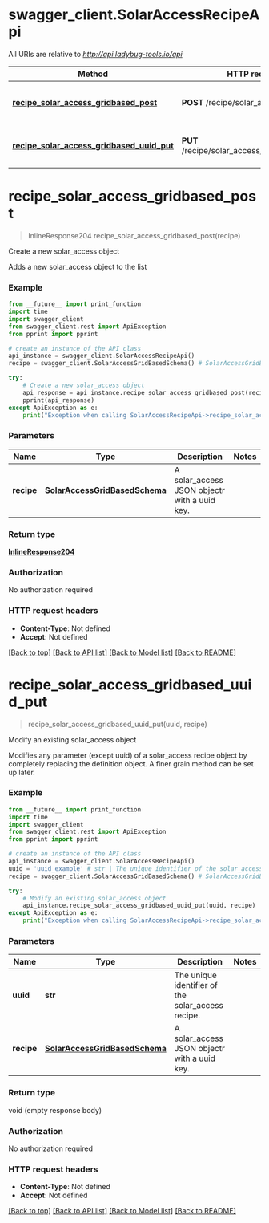 # swagger_client.SolarAccessRecipeApi

All URIs are relative to *http://api.ladybug-tools.io/api*

Method | HTTP request | Description
------------- | ------------- | -------------
[**recipe_solar_access_gridbased_post**](SolarAccessRecipeApi.md#recipe_solar_access_gridbased_post) | **POST** /recipe/solar_access/gridbased | Create a new solar_access object
[**recipe_solar_access_gridbased_uuid_put**](SolarAccessRecipeApi.md#recipe_solar_access_gridbased_uuid_put) | **PUT** /recipe/solar_access/gridbased/{uuid} | Modify an existing solar_access object


# **recipe_solar_access_gridbased_post**
> InlineResponse204 recipe_solar_access_gridbased_post(recipe)

Create a new solar_access object

Adds a new solar_access object to the list

### Example
```python
from __future__ import print_function
import time
import swagger_client
from swagger_client.rest import ApiException
from pprint import pprint

# create an instance of the API class
api_instance = swagger_client.SolarAccessRecipeApi()
recipe = swagger_client.SolarAccessGridBasedSchema() # SolarAccessGridBasedSchema | A solar_access JSON objectr with a uuid key.

try:
    # Create a new solar_access object
    api_response = api_instance.recipe_solar_access_gridbased_post(recipe)
    pprint(api_response)
except ApiException as e:
    print("Exception when calling SolarAccessRecipeApi->recipe_solar_access_gridbased_post: %s\n" % e)
```

### Parameters

Name | Type | Description  | Notes
------------- | ------------- | ------------- | -------------
 **recipe** | [**SolarAccessGridBasedSchema**](SolarAccessGridBasedSchema.md)| A solar_access JSON objectr with a uuid key. | 

### Return type

[**InlineResponse204**](InlineResponse204.md)

### Authorization

No authorization required

### HTTP request headers

 - **Content-Type**: Not defined
 - **Accept**: Not defined

[[Back to top]](#) [[Back to API list]](../README.md#documentation-for-api-endpoints) [[Back to Model list]](../README.md#documentation-for-models) [[Back to README]](../README.md)

# **recipe_solar_access_gridbased_uuid_put**
> recipe_solar_access_gridbased_uuid_put(uuid, recipe)

Modify an existing solar_access object

Modifies any parameter (except uuid) of a solar_access recipe object by completely replacing the definition object. A finer grain method can be set up later.

### Example
```python
from __future__ import print_function
import time
import swagger_client
from swagger_client.rest import ApiException
from pprint import pprint

# create an instance of the API class
api_instance = swagger_client.SolarAccessRecipeApi()
uuid = 'uuid_example' # str | The unique identifier of the solar_access recipe.
recipe = swagger_client.SolarAccessGridBasedSchema() # SolarAccessGridBasedSchema | A solar_access JSON objectr with a uuid key.

try:
    # Modify an existing solar_access object
    api_instance.recipe_solar_access_gridbased_uuid_put(uuid, recipe)
except ApiException as e:
    print("Exception when calling SolarAccessRecipeApi->recipe_solar_access_gridbased_uuid_put: %s\n" % e)
```

### Parameters

Name | Type | Description  | Notes
------------- | ------------- | ------------- | -------------
 **uuid** | **str**| The unique identifier of the solar_access recipe. | 
 **recipe** | [**SolarAccessGridBasedSchema**](SolarAccessGridBasedSchema.md)| A solar_access JSON objectr with a uuid key. | 

### Return type

void (empty response body)

### Authorization

No authorization required

### HTTP request headers

 - **Content-Type**: Not defined
 - **Accept**: Not defined

[[Back to top]](#) [[Back to API list]](../README.md#documentation-for-api-endpoints) [[Back to Model list]](../README.md#documentation-for-models) [[Back to README]](../README.md)

